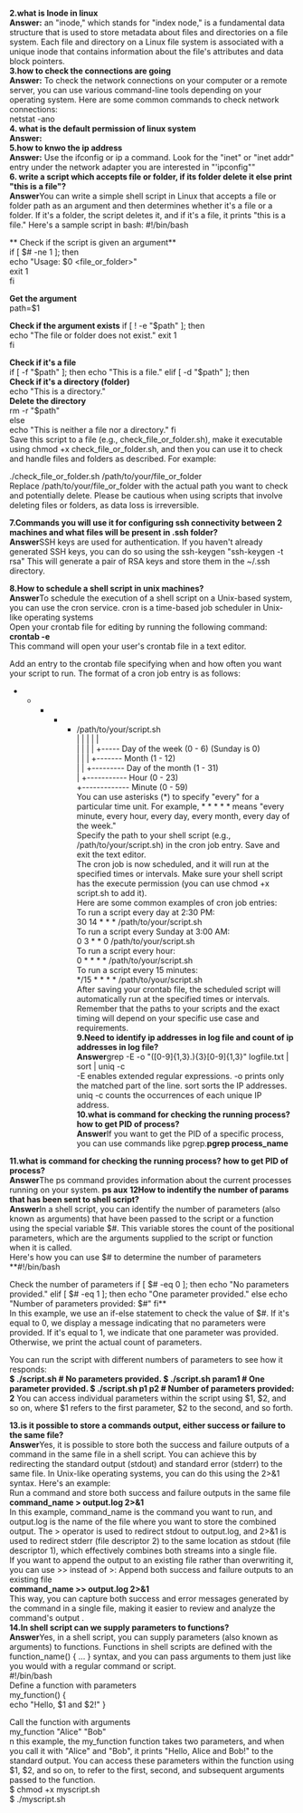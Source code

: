 **2.what is Inode in linux   
Answer:**    an "inode," which stands for "index node," is a fundamental data structure that is used to store metadata about files and directories on a file system. Each file and directory on a Linux file system is associated with a unique inode that contains information about the file's attributes and data block pointers.  
**3.how to check the connections are going    
Answer:**    To check the network connections on your computer or a remote server, you can use various command-line tools depending on your operating system. Here are some common commands to check network connections:  
netstat -ano  
**4. what is the default permission of linux system    
Answer:**    
**5.how to knwo the ip address    
Answer:** Use the ifconfig or ip a command. Look for the "inet" or "inet addr" entry under the network adapter you are interested in "'ipconfig""  
**6. write a script which accepts file or folder, if its folder delete it else print "this is a file"?   
Answer**You can write a simple shell script in Linux that accepts a file or folder path as an argument and then determines whether it's a file or a folder. If it's a folder, the script deletes it, and if it's a file, it prints "this is a file." Here's a sample script in bash:
#!/bin/bash  

** Check if the script is given an argument**   
if [ $# -ne 1 ]; then  
  echo "Usage: $0 <file_or_folder>"  
  exit 1  
fi  

**Get the argument**      
path=$1    

**Check if the argument exists**
if [ ! -e "$path" ]; then  
  echo "The file or folder does not exist."
  exit 1  
fi  

**Check if it's a file**  
if [ -f "$path" ]; then  
  echo "This is a file."  
elif [ -d "$path" ]; then  
**Check if it's a directory (folder)**  
  echo "This is a directory."  
**Delete the directory**  
  rm -r "$path"  
else  
  echo "This is neither a file nor a directory."
fi  
Save this script to a file (e.g., check_file_or_folder.sh), make it executable using chmod +x check_file_or_folder.sh, and then you can use it to check and handle files and folders as described. For example:  

./check_file_or_folder.sh /path/to/your/file_or_folder  
Replace /path/to/your/file_or_folder with the actual path you want to check and potentially delete. Please be cautious when using scripts that involve deleting files or folders, as data loss is irreversible.  

**7.Commands you will use it for configuring ssh connectivity between 2 machines and what files will be present in .ssh folder?   
Answer**SSH keys are used for authentication. If you haven't already generated SSH keys, you can do so using the ssh-keygen "ssh-keygen -t rsa" This will generate a pair of RSA keys and store them in the ~/.ssh directory.

**8.How to schedule a shell script in unix machines?   
Answer**To schedule the execution of a shell script on a Unix-based system, you can use the cron service. cron is a time-based job scheduler in Unix-like operating systems  
Open your crontab file for editing by running the following command:  
**crontab -e**  
This command will open your user's crontab file in a text editor.  

Add an entry to the crontab file specifying when and how often you want your script to run. The format of a cron job entry is as follows:  
* * * * * /path/to/your/script.sh  
| | | | |  
| | | | +----- Day of the week (0 - 6) (Sunday is 0)  
| | | +------- Month (1 - 12)  
| | +--------- Day of the month (1 - 31)  
| +----------- Hour (0 - 23)  
+------------- Minute (0 - 59)  
You can use asterisks (*) to specify "every" for a particular time unit. For example, * * * * * means "every minute, every hour, every day, every month, every day of the week."    
Specify the path to your shell script (e.g., /path/to/your/script.sh) in the cron job entry.
Save and exit the text editor.  
The cron job is now scheduled, and it will run at the specified times or intervals. Make sure your shell script has the execute permission (you can use chmod +x script.sh to add it).  
Here are some common examples of cron job entries:  
To run a script every day at 2:30 PM:    
30 14 * * * /path/to/your/script.sh    
To run a script every Sunday at 3:00 AM:    
0 3 * * 0 /path/to/your/script.sh    
To run a script every hour:    
0 * * * * /path/to/your/script.sh    
To run a script every 15 minutes:      
*/15 * * * * /path/to/your/script.sh    
After saving your crontab file, the scheduled script will automatically run at the specified times or intervals.
Remember that the paths to your scripts and the exact timing will depend on your specific use case and requirements.    
**9.Need to identify ip addresses in log file and count of ip addresses in log file?   
Answer**grep -E -o "([0-9]{1,3}\.){3}[0-9]{1,3}" logfile.txt | sort | uniq -c  
-E enables extended regular expressions.  -o prints only the matched part of the line. 
sort sorts the IP addresses.  uniq -c counts the occurrences of each unique IP address.  
**10.what is command for checking the running process? how to get PID of process?   
Answer**If you want to get the PID of a specific process, you can use commands like pgrep.**pgrep process_name** 

**11.what is command for checking the running process? how to get PID of process?   
Answer**The ps command provides information about the current processes running on your system. **ps aux**
**12How to indentify the number of params that has been sent to shell script?   
Answer**In a shell script, you can identify the number of parameters (also known as arguments) that have been passed to the script or a function using the special variable $#. This variable stores the count of the positional parameters, which are the arguments supplied to the script or function when it is called.  
Here's how you can use $# to determine the number of parameters  
**#!/bin/bash

 Check the number of parameters
if [ $# -eq 0 ]; then
  echo "No parameters provided."
elif [ $# -eq 1 ]; then
  echo "One parameter provided."
else
  echo "Number of parameters provided: $#"
fi**    
In this example, we use an if-else statement to check the value of $#. If it's equal to 0, we display a message indicating that no parameters were provided. If it's equal to 1, we indicate that one parameter was provided. Otherwise, we print the actual count of parameters.  

You can run the script with different numbers of parameters to see how it responds:  
**$ ./script.sh         # No parameters provided.
$ ./script.sh param1  # One parameter provided.
$ ./script.sh p1 p2   # Number of parameters provided: 2**
You can access individual parameters within the script using $1, $2, and so on, where $1 refers to the first parameter, $2 to the second, and so forth.

**13.is it possible to store a commands output, either success or failure to the same file?   
Answer**Yes, it is possible to store both the success and failure outputs of a command in the same file in a shell script. You can achieve this by redirecting the standard output (stdout) and standard error (stderr) to the same file. In Unix-like operating systems, you can do this using the 2>&1 syntax. Here's an example:    
 Run a command and store both success and failure outputs in the same file  
**command_name > output.log 2>&1**   
In this example, command_name is the command you want to run, and output.log is the name of the file where you want to store the combined output. The > operator is used to redirect stdout to output.log, and 2>&1 is used to redirect stderr (file descriptor 2) to the same location as stdout (file descriptor 1), which effectively combines both streams into a single file.  
If you want to append the output to an existing file rather than overwriting it, you can use >> instead of >:
 Append both success and failure outputs to an existing file    
**command_name >> output.log 2>&1**  
This way, you can capture both success and error messages generated by the command in a single file, making it easier to review and analyze the command's output  .   
**14.In shell script can we supply parameters to functions?   
Answer**Yes, in a shell script, you can supply parameters (also known as arguments) to functions. Functions in shell scripts are defined with the function_name() { ... } syntax, and you can pass arguments to them just like you would with a regular command or script.   
#!/bin/bash   
 Define a function with parameters     
my_function() {   
  echo "Hello, $1 and $2!"
}

 Call the function with arguments  
my_function "Alice" "Bob"   
n this example, the my_function function takes two parameters, and when you call it with "Alice" and "Bob", it prints "Hello, Alice and Bob!" to the standard output. You can access these parameters within the function using $1, $2, and so on, to refer to the first, second, and subsequent arguments passed to the function.   
$ chmod +x myscript.sh   
$ ./myscript.sh


